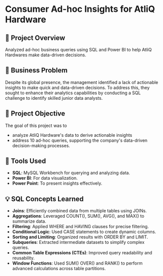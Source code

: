 # Consumer Ad-hoc Insights for AtliQ Hardware

## 📌 Project Overview
Analyzed ad-hoc business queries using SQL and Power BI to help AtliQ Hardwares make data-driven decisions.

## 🏢 Business Problem
Despite its global presence, the management identified a lack of actionable insights to make quick and data-driven decisions. 
To address this, they sought to enhance their analytics capabilities by conducting a SQL challenge to identify skilled junior data analysts.


## 🎯 Project Objective
The goal of this project was to 
- analyze AtliQ Hardware's data to derive actionable insights
- address 10 ad-hoc queries, supporting the company's data-driven decision-making processes.


## 📌 Tools Used
- **SQL**: MySQL Workbench for querying and analyzing data.
- **Power BI**: For data visualization.
- **Power Point**: To present insights effectively.


## 💡 SQL Concepts Learned
- **Joins**: Efficiently combined data from multiple tables using JOINs.
- **Aggregations**: Leveraged COUNT(), SUM(), AVG(), and MAX() to summarize data.
- **Filtering**: Applied WHERE and HAVING clauses for precise filtering.
- **Conditional Logic**: Used CASE statements to create dynamic columns.
- **Sorting and Limiting**: Organized results with ORDER BY and LIMIT.
- **Subqueries**: Extracted intermediate datasets to simplify complex queries.
- **Common Table Expressions (CTEs)**: Improved query readability and reusability.
- **Window Functions**: Used SUM() OVER() and RANK() to perform advanced calculations across table partitions.
